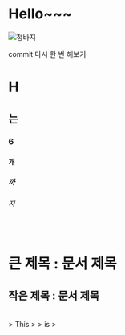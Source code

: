 # Hello~~~

![청바지](https://cdn.pixabay.com/photo/2020/07/11/16/16/jeans-5394561_1280.jpg)

commit 다시 한 번 해보기

# H
## 는
### 6
#### 개
##### 까
###### 지
<br>
         
큰 제목 : 문서 제목
=================

작은 제목 : 문서 제목
-----------------
<br>
> This
>   > is
> 